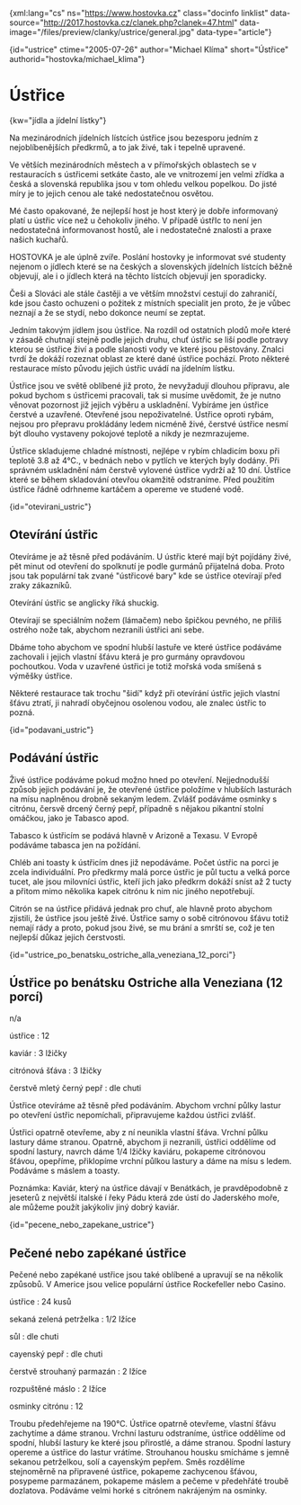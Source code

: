 
{xml:lang="cs" ns="https://www.hostovka.cz" class="docinfo linklist" data-source="http://2017.hostovka.cz/clanek.php?clanek=47.html" data-image="/files/preview/clanky/ustrice/general.jpg" data-type="article"}

{id="ustrice" ctime="2005-07-26" author="Michael Klíma" short="Ústřice" authorid="hostovka/michael_klima"}

# Ústřice

<!-- generated attribute kw by user_udpatekw.sh on 2019-04-16, do not edit -->

{kw="jídla a jídelní lístky"}

Na mezinárodních jídelních lístcích ústřice jsou bezesporu jedním z nejoblíbenějších předkrmů, a to jak živé, tak i tepelně upravené.

Ve větších mezinárodních městech a v přímořských oblastech se v restauracích s ústřicemi setkáte často, ale ve vnitrozemí jen velmi zřídka a česká a slovenská republika jsou v tom ohledu velkou popelkou. Do jisté míry je to jejich cenou ale také nedostatečnou osvětou.

Mé často opakované, že nejlepší host je host který je dobře informovaný platí u ústřic více než u čehokoliv jiného. V případě ústřIc to není jen nedostatečná informovanost hostů, ale i nedostatečné znalosti a praxe našich kuchařů.

HOSTOVKA je ale úplně zvíře. Poslání hostovky je informovat své studenty nejenom o jídlech které se na českých a slovenských jídelních lístcích běžně objevují, ale i o jídlech která na těchto lístcích objevují jen sporadicky.

Češi a Slováci ale stále častěji a ve větším množství cestují do zahraničí, kde jsou často ochuzeni o požitek z místních specialit jen proto, že je vůbec neznají a že se stydí, nebo dokonce neumí se zeptat.

Jedním takovým jídlem jsou ústřice. Na rozdíl od ostatních plodů moře které v zásadě chutnají stejně podle jejich druhu, chuť ústřic se liší podle potravy kterou se ústřice živí a podle slanosti vody ve které jsou pěstovány. Znalci tvrdí že dokáží rozeznat oblast ze které dané ústřice pochází. Proto některé restaurace místo původu jejich ústřic uvádí na jídelním lístku.

Ústřice jsou ve světě oblíbené již proto, že nevyžadují dlouhou přípravu, ale pokud bychom s ústřicemi pracovali, tak si musíme uvědomit, že je nutno věnovat pozornost již jejich výběru a uskladnění. Vybíráme jen ústřice čerstvé a uzavřené. Otevřené jsou nepoživatelné. Ústřice oproti rybám, nejsou pro přepravu prokládány ledem nicméně živé, čerstvé ústřice nesmí být dlouho vystaveny pokojové teplotě a nikdy je nezmrazujeme.

Ústřice skladujeme chladné místnosti, nejlépe v rybím chladicím boxu při teplotě 3.8 až 4°C., v bednách nebo v pytlích ve kterých byly dodány. Při správném uskladnění nám čerstvě vylovené ústřice vydrží až 10 dní. Ústřice které se během skladování otevřou okamžitě odstraníme. Před použitím ústřice řádně odrhneme kartáčem a opereme ve studené vodě.

{id="otevirani_ustric"}

## Otevírání ústřic

Otevíráme je až těsně před podáváním. U ústřic které mají být pojídány živé, pět minut od otevření do spolknutí je podle gurmánů přijatelná doba. Proto jsou tak populární tak zvané "ústřicové bary" kde se ústřice otevírají před zraky zákazníků.

Otevírání ústřic se anglicky říká shuckig.

Otevírají se speciálním nožem (lámačem) nebo špičkou pevného, ne příliš ostrého nože tak, abychom nezranili ústřici ani sebe.

Dbáme toho abychom ve spodní hlubší lastuře ve které ústřice podáváme zachovali i jejich vlastní šťávu která je pro gurmány opravdovou pochoutkou. Voda v uzavřené ústřici je totiž mořská voda smíšená s výměšky ústřice.

Některé restaurace tak trochu "šidí" když při otevírání ústřic jejich vlastní šťávu ztratí, ji nahradí obyčejnou osolenou vodou, ale znalec ústřic to pozná.

{id="podavani_ustric"}

## Podávání ústřic

Živé ústřice podáváme pokud možno hned po otevření. Nejjednodušší způsob jejich podávání je, že otevřené ústřice položíme v hlubších lasturách na mísu naplněnou drobně sekaným ledem. Zvlášť podáváme osminky s citrónu, čersvě drcený černý pepř, případně s nějakou pikantní stolní omáčkou, jako je Tabasco apod.

Tabasco k ústřicím se podává hlavně v Arizoně a Texasu. V Evropě podáváme tabasca jen na požídání.

Chléb ani toasty k ústřicím dnes již nepodáváme. Počet ústřic na porci je zcela individuální. Pro předkrmy malá porce ústřic je půl tuctu a velká porce tucet, ale jsou milovníci ústřic, kteří jich jako předkrm dokáží sníst až 2 tucty a přitom mimo několika kapek citrónu k nim nic jiného nepotřebují.

Citrón se na ústřice přidává jednak pro chuť, ale hlavně proto abychom zjistili, že ústřice jsou ještě živé. Ústřice samy o sobě citrónovou šťávu totiž nemají rády a proto, pokud jsou živé, se mu brání a smrští se, což je ten nejlepší důkaz jejich čerstvosti.

{id="ustrice\_po\_benatsku\_ostriche\_alla\_veneziana\_12_porci"}

## Ústřice po benátsku Ostriche alla Veneziana (12 porcí)

n/a

ústřice
:   12

kaviár
:   3 lžičky

citrónová šťáva
:   3 lžičky

čerstvě mletý černý pepř
:   dle chuti

Ústřice otevíráme až těsně před podáváním. Abychom vrchní půlky lastur po otevření ústřic nepomíchali, připravujeme každou ústřici zvlášť.

Ústřici opatrně otevřeme, aby z ní neunikla vlastní šťáva. Vrchní půlku lastury dáme stranou. Opatrně, abychom ji nezranili, ústřici oddělíme od spodní lastury, navrch dáme 1/4 lžičky kaviáru, pokapeme citrónovou šťávou, opepříme, přiklopíme vrchní půlkou lastury a dáme na mísu s ledem. Podáváme s máslem a toasty.

Poznámka: Kaviár, který na ústřice dávají v Benátkách, je pravděpodobně z jeseterů z největší italské í řeky Pádu která zde ústí do Jaderského moře, ale můžeme použít jakýkoliv jiný dobrý kaviár.

{id="pecene\_nebo\_zapekane_ustrice"}

## Pečené nebo zapékané ústřice

Pečené nebo zapékané ustřice jsou také oblíbené a upravují se na několik způsobů. V Americe jsou velice populární ústřice Rockefeller nebo Casino.

ústřice
:   24 kusů

sekaná zelená petrželka
:   1/2 lžíce

sůl
:   dle chuti

cayenský pepř
:   dle chuti

čerstvě strouhaný parmazán
:   2 lžíce

rozpuštěné máslo
:   2 lžíce

osminky citrónu
:   12

Troubu předehřejeme na 190°C. Ústřice opatrně otevřeme, vlastní šťávu zachytíme a dáme stranou. Vrchní lasturu odstraníme, ústřice oddělíme od spodní, hlubší lastury ke které jsou přirostlé, a dáme stranou. Spodní lastury opereme a ústřice do lastur vrátíme. Strouhanou housku smícháme s jemně sekanou petrželkou, solí a cayenským pepřem. Směs rozdělíme stejnoměrně na připravené ústřice, pokapeme zachycenou šťávou, posypeme parmazánem, pokapeme máslem a pečeme v předehřáté troubě dozlatova. Podáváme velmi horké s citrónem nakrájeným na osminky.


